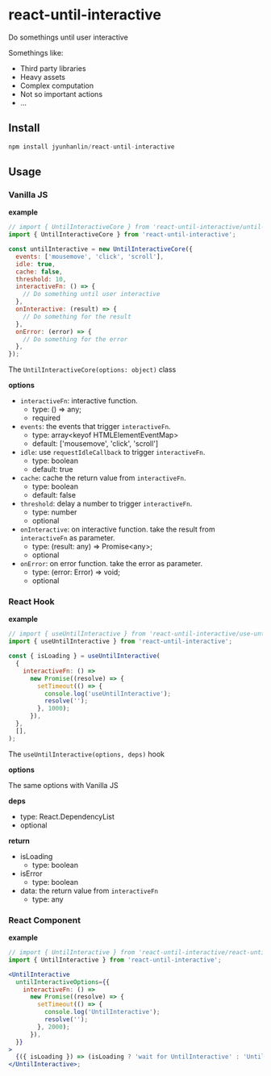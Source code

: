 # react-until-interactive

Do somethings until user interactive

Somethings like:

- Third party libraries
- Heavy assets
- Complex computation
- Not so important actions
- ...

## Install

```js
npm install jyunhanlin/react-until-interactive
```

## Usage

### Vanilla JS

**example**

```js
// import { UntilInteractiveCore } from 'react-until-interactive/until-interactive-core';
import { UntilInteractiveCore } from 'react-until-interactive';

const untilInteractive = new UntilInteractiveCore({
  events: ['mousemove', 'click', 'scroll'],
  idle: true,
  cache: false,
  threshold: 10,
  interactiveFn: () => {
    // Do something until user interactive
  },
  onInteractive: (result) => {
    // Do something for the result
  },
  onError: (error) => {
    // Do something for the error
  },
});
```

The `UntilInteractiveCore(options: object)` class

**options**

- `interactiveFn`: interactive function.
  - type: () => any;
  - required
- `events`: the events that trigger `interactiveFn`.
  - type: array\<keyof HTMLElementEventMap\>
  - default: ['mousemove', 'click', 'scroll']
- `idle`: use `requestIdleCallback` to trigger `interactiveFn`.
  - type: boolean
  - default: true
- `cache`: cache the return value from `interactiveFn`.
  - type: boolean
  - default: false
- `threshold`: delay a number to trigger `interactiveFn`.
  - type: number
  - optional
- `onInteractive`: on interactive function. take the result from `interactiveFn` as parameter.
  - type: (result: any) => Promise\<any\>;
  - optional
- `onError`: on error function. take the error as parameter.
  - type: (error: Error) => void;
  - optional

### React Hook

**example**

```js
// import { useUntilInteractive } from 'react-until-interactive/use-until-interactive';
import { useUntilInteractive } from 'react-until-interactive';

const { isLoading } = useUntilInteractive(
  {
    interactiveFn: () =>
      new Promise((resolve) => {
        setTimeout(() => {
          console.log('useUntilInteractive');
          resolve('');
        }, 1000);
      }),
  },
  [],
);
```

The `useUntilInteractive(options, deps)` hook

**options**

The same options with Vanilla JS

**deps**

- type: React.DependencyList
- optional

**return**
- isLoading
  - type: boolean
- isError
  - type: boolean
- data: the return value from `interactiveFn`
  - type: any

### React Component

**example**

```jsx
// import { UntilInteractive } from 'react-until-interactive/react-until-interactive';
import { UntilInteractive } from 'react-until-interactive';

<UntilInteractive
  untilInteractiveOptions={{
    interactiveFn: () =>
      new Promise((resolve) => {
        setTimeout(() => {
          console.log('UntilInteractive');
          resolve('');
        }, 2000);
      }),
  }}
>
  {({ isLoading }) => (isLoading ? 'wait for UntilInteractive' : 'UntilInteractive done')}
</UntilInteractive>;
```
